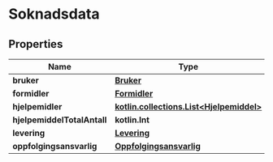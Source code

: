 
# Soknadsdata

## Properties
Name | Type | Description | Notes
------------ | ------------- | ------------- | -------------
**bruker** | [**Bruker**](Bruker.md) |  | 
**formidler** | [**Formidler**](Formidler.md) |  | 
**hjelpemidler** | [**kotlin.collections.List&lt;Hjelpemiddel&gt;**](Hjelpemiddel.md) |  | 
**hjelpemiddelTotalAntall** | **kotlin.Int** |  | 
**levering** | [**Levering**](Levering.md) |  | 
**oppfolgingsansvarlig** | [**Oppfolgingsansvarlig**](Oppfolgingsansvarlig.md) |  |  [optional]



